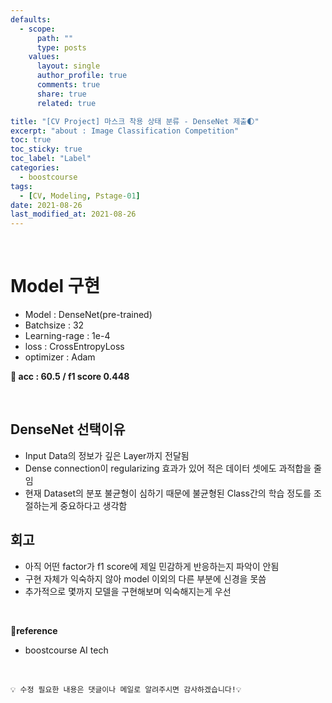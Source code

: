 ```yaml
---
defaults:
  - scope:
      path: ""
      type: posts
    values:
      layout: single
      author_profile: true
      comments: true
      share: true
      related: true

title: "[CV Project] 마스크 착용 상태 분류 - DenseNet 제출🌓"
excerpt: "about : Image Classification Competition"
toc: true
toc_sticky: true
toc_label: "Label"
categories:
  - boostcourse
tags:
  - [CV, Modeling, Pstage-01]
date: 2021-08-26
last_modified_at: 2021-08-26
---
```


<br>

# Model 구현

- Model : DenseNet(pre-trained)
- Batchsize : 32
- Learning-rage : 1e-4
- loss : CrossEntropyLoss
- optimizer : Adam

**🎈 acc : 60.5 / f1 score 0.448**

<br>

## DenseNet 선택이유

- Input Data의 정보가 깊은 Layer까지 전달됨
- Dense connection이 regularizing 효과가 있어 적은 데이터 셋에도 과적합을 줄임
- 현재 Dataset의 분포 불균형이 심하기 때문에 불균형된 Class간의 학습 정도를 조절하는게 중요하다고 생각함

## 회고 

- 아직 어떤 factor가 f1 score에 제일 민감하게 반응하는지 파악이 안됨
- 구현 자체가 익숙하지 않아 model 이외의 다른 부분에 신경을 못씀
- 추가적으로 몇까지 모델을 구현해보며 익숙해지는게 우선

<br>

**📌reference**
- boostcourse AI tech


<br>

```
💡 수정 필요한 내용은 댓글이나 메일로 알려주시면 감사하겠습니다!💡 
```
